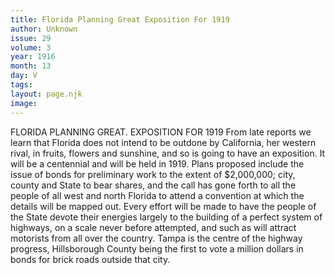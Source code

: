 ```yaml
---
title: Florida Planning Great Exposition For 1919
author: Unknown
issue: 29
volume: 3
year: 1916
month: 13
day: V
tags:
layout: page.njk
image:
---
```

FLORIDA PLANNING GREAT. EXPOSITION FOR 1919       From late reports we learn that Florida does not intend to be outdone by California, her western rival, in fruits, flowers and sunshine, and so is going to have an exposition. It will be a centennial and will be held in 1919. Plans proposed include the issue of bonds for preliminary work to the extent of $2,000,000; city, county and State to bear shares, and the call has gone forth to all the people of all west and north Florida to attend a convention at which the details will be mapped out.       Every effort will be made to have the people of the State devote their energies largely to the building of a perfect system of highways, on a scale never before attempted, and such as will attract motorists from all over the country. Tampa is the centre of the highway progress, Hillsborough County being the first to vote a million dollars in bonds for brick roads outside that city. 

